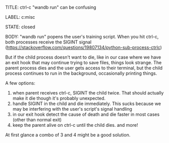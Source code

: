 TITLE:
ctrl-c "wandb run" can be confusing

LABEL:
c:misc

STATE:
closed

BODY:
"wandb run" popens the user's training script. When you hit ctrl-c, both processes receive the SIGINT signal (https://stackoverflow.com/questions/19807134/python-sub-process-ctrlc)

But if the child process doesn't want to die, like in our case where we have an exit hook that may continue trying to save files, things look strange. The parent process dies and the user gets access to their terminal, but the child process continues to run in the background, occasionally printing things.

A few options:
1) when parent receives ctrl-c, SIGINT the child twice. That should actually make it die though it's probably unexpected.
2) handle SIGINT in the child and die immediately. This sucks because we may be interfering with the user's script's signal handling
3) in our exit hook detect the cause of death and die faster in most cases (other than normal exit)
4) keep the parent alive on ctrl-c until the child dies.
and more!

At first glance a combo of 3 and 4 might be a good solution.

